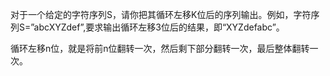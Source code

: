 对于一个给定的字符序列S，请你把其循环左移K位后的序列输出。例如，字符序列S=”abcXYZdef”,要求输出循环左移3位后的结果，即“XYZdefabc”。


循环左移n位，就是将前n位翻转一次，然后剩下部分翻转一次，最后整体翻转一次。